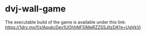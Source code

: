 # dvj-wall-game

The executable build of the game is available under this link:
https://1drv.ms/f/s!ApukcDev1UOhhNFSjMeRZZSSJIlzDA?e=UgVkVi
